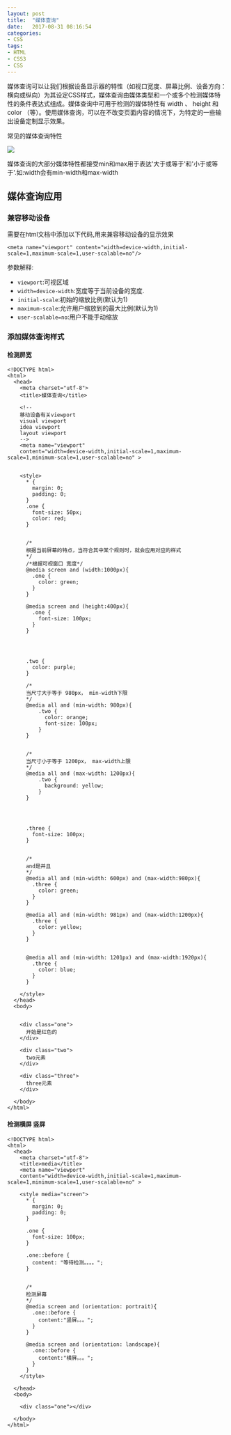 ```yaml
---
layout: post
title:  "媒体查询"
date:   2017-08-31 08:16:54
categories:
- CSS
tags:
- HTML
- CSS3
- CSS
---
```




媒体查询可以让我们根据设备显示器的特性（如视口宽度、屏幕比例、设备方向：横向或纵向）为其设定CSS样式，媒体查询由媒体类型和一个或多个检测媒体特性的条件表达式组成。媒体查询中可用于检测的媒体特性有 width 、 height 和 color （等）。使用媒体查询，可以在不改变页面内容的情况下，为特定的一些输出设备定制显示效果。





常见的媒体查询特性

![](http://oujvmc3la.bkt.clouddn.com/media.jpg)

媒体查询的大部分媒体特性都接受min和max用于表达'大于或等于'和'小于或等于'.如:width会有min-width和max-width

## 媒体查询应用

### 兼容移动设备

需要在html文档中添加以下代码,用来兼容移动设备的显示效果

```
<meta name="viewport" content="width=device-width,initial-scale=1,maximum-scale=1,user-scalable=no"/>
```

参数解释:

- `viewport`:可视区域
- `width=device-width`:宽度等于当前设备的宽度.
- `initial-scale`:初始的缩放比例(默认为1)
- `maximum-scale`:允许用户缩放到的最大比例(默认为1)
- `user-scalable=no`:用户不能手动缩放

### 添加媒体查询样式

#### 检测屏宽

```
<!DOCTYPE html>
<html>
  <head>
    <meta charset="utf-8">
    <title>媒体查询</title>

    <!--
    移动设备有关viewport
    visual viewport
    idea viewport
    layout viewport
    -->
    <meta name="viewport"
    content="width=device-width,initial-scale=1,maximum-scale=1,minimum-scale=1,user-scalable=no" >


    <style>
      * {
        margin: 0;
        padding: 0;
      }
      .one {
        font-size: 50px;
        color: red;
      }


      /*
      根据当前屏幕的特点，当符合其中某个规则时，就会应用对应的样式
      */
      /*根据可视窗口 宽度*/
      @media screen and (width:1000px){
        .one {
          color: green;
        }
      }

      @media screen and (height:400px){
        .one {
          font-size: 100px;
        }
      }




      .two {
        color: purple;
      }

      /*
      当尺寸大于等于 980px， min-width下限
      */
      @media all and (min-width: 980px){
          .two {
            color: orange;
            font-size: 100px;
          }
      }


      /*
      当尺寸小于等于 1200px， max-width上限
      */
      @media all and (max-width: 1200px){
          .two {
            background: yellow;
          }
      }




      .three {
        font-size: 100px;
      }


      /*
      and是并且
      */
      @media all and (min-width: 600px) and (max-width:980px){
        .three {
          color: green;
        }
      }

      @media all and (min-width: 981px) and (max-width:1200px){
        .three {
          color: yellow;
        }
      }


      @media all and (min-width: 1201px) and (max-width:1920px){
        .three {
          color: blue;
        }
      }

    </style>
  </head>
  <body>


    <div class="one">
      开始是红色的
    </div>

    <div class="two">
      two元素
    </div>

    <div class="three">
      three元素
    </div>

  </body>
</html>
```

#### 检测横屏 竖屏

```
<!DOCTYPE html>
<html>
  <head>
    <meta charset="utf-8">
    <title>media</title>
    <meta name="viewport"
    content="width=device-width,initial-scale=1,maximum-scale=1,minimum-scale=1,user-scalable=no" >

    <style media="screen">
      * {
        margin: 0;
        padding: 0;
      }

      .one {
        font-size: 100px;
      }

      .one::before {
        content: "等待检测。。。。";
      }


      /*
      检测屏幕
      */
      @media screen and (orientation: portrait){
        .one::before {
          content:"竖屏。。。";
        }
      }

      @media screen and (orientation: landscape){
        .one::before {
          content:"横屏。。。";
        }
      }
    </style>

  </head>
  <body>

    <div class="one"></div>

  </body>
</html>
```

